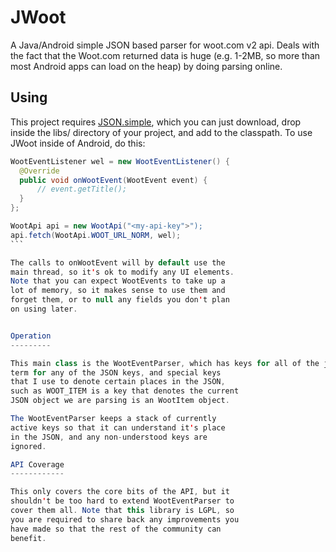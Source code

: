 JWoot
=====

A Java/Android simple JSON based parser for woot.com v2 api. Deals with the fact that the Woot.com returned data is huge (e.g. 1-2MB, so more than most Android apps can load on the heap) by doing parsing online. 


Using
-----


This project requires [JSON.simple](https://code.google.com/p/json-simple/), which you can just download, drop inside the libs/ directory of your project, and add to the classpath. To use JWoot inside of Android, do this: 

````java
WootEventListener wel = new WootEventListener() {
  @Override
  public void onWootEvent(WootEvent event) {    
      // event.getTitle();
  }
};

WootApi api = new WootApi("<my-api-key">");
api.fetch(WootApi.WOOT_URL_NORM, wel);
```

The calls to onWootEvent will by default use the 
main thread, so it's ok to modify any UI elements. 
Note that you can expect WootEvents to take up a 
lot of memory, so it makes sense to use them and 
forget them, or to null any fields you don't plan 
on using later. 


Operation
---------

This main class is the WootEventParser, which has keys for all of the json object. 'Keys' is a generic 
term for any of the JSON keys, and special keys
that I use to denote certain places in the JSON, 
such as WOOT_ITEM is a key that denotes the current
JSON object we are parsing is an WootItem object. 

The WootEventParser keeps a stack of currently 
active keys so that it can understand it's place
in the JSON, and any non-understood keys are 
ignored. 

API Coverage
------------

This only covers the core bits of the API, but it 
shouldn't be too hard to extend WootEventParser to 
cover them all. Note that this library is LGPL, so 
you are required to share back any improvements you
have made so that the rest of the community can 
benefit. 